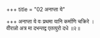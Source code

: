+++
title = "02 अनाप्ता ये"

+++
अनाप्ता ये वः प्रथमा यानि कर्माणि चक्रिरे ।  
वीरान्नो अत्र मा दभन्तद्व एतत्पुरो दधे ॥२॥